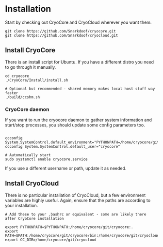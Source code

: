 # Installation

Start by checking out CryoCore and CryoCloud wherever you want them.

```
git clone https://github.com/Snarkdoof/cryocore.git
git clone https://github.com/Snarkdoof/cryocloud.git
```

## Install CryoCore

There is an install script for Ubuntu. If you have a different distro you need to go through it manually.

```
cd cryocore
./CryoCore/Install/install.sh

# Optional but recommended - shared memory makes local host stuff way faster
./build/ccshm.sh
```


### CryoCore daemon

If you want to run the cryocore daemon to gather system information and
start/stop processes, you should update some config parameters too.

```

ccconfig System.SystemControl.default_environment="PYTHONPATH=/home/cryocore/git/"
ccconfig System.SystemControl.default_user="cryocore"

# Automatically start
sudo systemctl enable cryocore.service

```

If you use a different username or path, update it as needed.


## Install CryoCloud

There is no particular installation of CryoCloud, but a few environment
variables are highly useful. Again, ensure that the paths are according to
your installation.

```
# Add these to your .bashrc or equivalent - some are likely there after CryoCore installation

export PYTHONPATH=$PYTHONPATH:/home/cryocore/git/cryocore:.
export PATH=$PATH:/home/cryocore/git/cryocore/bin:/home/cryocore/git/cryocloud/bin
export CC_DIR=/home/cryocore/git/cryocloud
```

